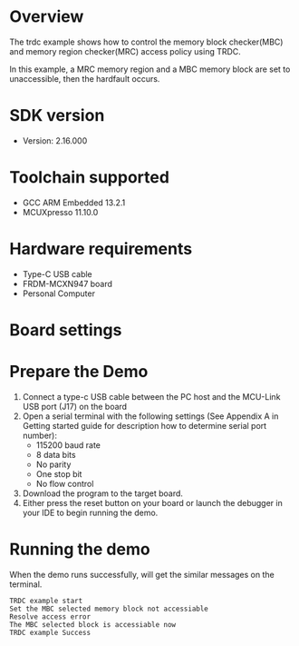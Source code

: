 Overview
========
The trdc example shows how to control the memory block checker(MBC) and memory region checker(MRC) access
policy using TRDC.

In this example, a MRC memory region and a MBC memory block are set to unaccessible, then
the hardfault occurs.

SDK version
===========
- Version: 2.16.000

Toolchain supported
===================
- GCC ARM Embedded  13.2.1
- MCUXpresso  11.10.0

Hardware requirements
=====================
- Type-C USB cable
- FRDM-MCXN947 board
- Personal Computer

Board settings
==============

Prepare the Demo
================
1.  Connect a type-c USB cable between the PC host and the MCU-Link USB port (J17) on the board
2.  Open a serial terminal with the following settings (See Appendix A in Getting started guide for description how to determine serial port number):
    - 115200 baud rate
    - 8 data bits
    - No parity
    - One stop bit
    - No flow control
3.  Download the program to the target board.
4.  Either press the reset button on your board or launch the debugger in your IDE to begin running the demo.

Running the demo
================
When the demo runs successfully, will get the similar messages on the terminal.

~~~~~~~~~~~~~~~~~~~~~~
TRDC example start
Set the MBC selected memory block not accessiable
Resolve access error
The MBC selected block is accessiable now
TRDC example Success
~~~~~~~~~~~~~~~~~~~~~~

